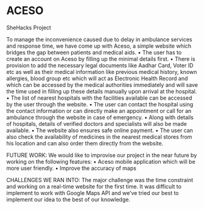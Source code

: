 # ACESO
SheHacks Project


To manage the inconvenience caused due to delay in ambulance services and response time, we have come up with Aceso, a simple website which bridges the gap between patients and medical aids.
•	The user has to create an account on Aceso by filling up the minimal details first.
•	 There is provision to add the necessary legal documents like Aadhar Card, Voter ID etc as well as their medical information like previous medical history, known allergies, blood group etc which will act as Electronic Health Record and which can be accessed by the medical authorities immediately and will save the time used in filling up these details manually upon arrival at the hospital. 
•	The list of nearest hospitals with the facilities available can be accessed by the user through the website. 
•	The user can contact the hospital using the contact information or can directly make an appointment or call for an ambulance through the website in case of emergency. 
•	Along with details of hospitals, details of verified doctors and specialists will also be made available. 
•	The website also ensures safe online payment. 
•	The user can also check the availability of medicines in the nearest medical stores from his location and can also order them directly from the website.

 
FUTURE WORK:
We would like to improvise our project in the near future by working on the following features:
•	Aceso mobile application which will be more user friendly.
•	Improve the accuracy of maps

CHALLENGES WE RAN INTO:
The major challenge was the time constraint and working on a real-time website for the first time. It was difficult to implement to work with Google Maps API and we’ve tried our best to implement our idea to the best of our knowledge.
